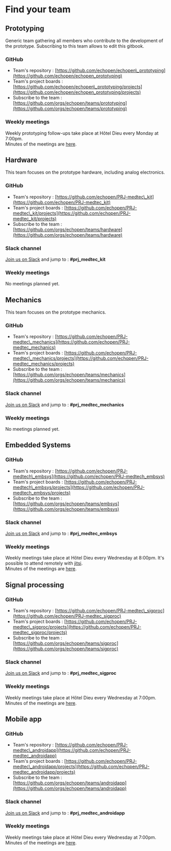 # Find your team

## Prototyping

Generic team gathering all members who contribute to the development of the prototype. Subscribing to this team allows to edit this gitbook.

### GitHub

* Team's repository : [https://github.com/echopen/echopen\_prototyping](https://github.com/echopen/echopen_prototyping)
* Team's project boards : [https://github.com/echopen/echopen\_prototyping/projects](https://github.com/echopen/echopen_prototyping/projects)
* Subscribe to the team : [https://github.com/orgs/echopen/teams/prototyping](https://github.com/orgs/echopen/teams/prototyping)

### Weekly meetings

Weekly prototyping follow-ups take place at Hôtel Dieu every Monday at 7:00pm.  
Minutes of the meetings are [here](../followup/weekly_meeting.md).

## Hardware

This team focuses on the prototype hardware, including analog electronics.

### GitHub

* Team's repository : [https://github.com/echopen/PRJ-medtec\_kit](https://github.com/echopen/PRJ-medtec_kit)
* Team's project boards : [https://github.com/echopen/PRJ-medtec\_kit/projects](https://github.com/echopen/PRJ-medtec_kit/projects)
* Subscribe to the team : [https://github.com/orgs/echopen/teams/hardware](https://github.com/orgs/echopen/teams/hardware)

### Slack channel

[Join us on Slack](http://slack.echopen.org/) and jump to : **\#prj\_medtec\_kit**

### Weekly meetings

No meetings planned yet.

## Mechanics

This team focuses on the prototype mechanics.

### GitHub

* Team's repository : [https://github.com/echopen/PRJ-medtec\_mechanics](https://github.com/echopen/PRJ-medtec_mechanics) 
* Team's project boards : [https://github.com/echopen/PRJ-medtec\_mechanics/projects](https://github.com/echopen/PRJ-medtec_mechanics/projects)
* Subscribe to the team : [https://github.com/orgs/echopen/teams/mechanics](https://github.com/orgs/echopen/teams/mechanics)

### Slack channel

[Join us on Slack](http://slack.echopen.org/) and jump to : **\#prj\_medtec\_mechanics**

### Weekly meetings

No meetings planned yet.

## Embedded Systems

### GitHub

* Team's repository : [https://github.com/echopen/PRJ-medtech\_embsys](https://github.com/echopen/PRJ-medtech_embsys)
* Team's project boards : [https://github.com/echopen/PRJ-medtech\_embsys/projects](https://github.com/echopen/PRJ-medtech_embsys/projects)
* Subscribe to the team : [https://github.com/orgs/echopen/teams/embsys](https://github.com/orgs/echopen/teams/embsys)

### Slack channel

[Join us on Slack](http://slack.echopen.org/) and jump to : **\#prj\_medtec\_embsys**

### Weekly meetings

Weekly meetings take place at Hôtel Dieu every Wednesday at 8:00pm. It's possible to attend remotely with [jitsi](https://meet.jit.si/echopenEmbedded).  
Minutes of the meetings are [here](../followup/meetings_embsys.md).

## Signal processing

### GitHub

* Team's repository : [https://github.com/echopen/PRJ-medtec\_sigproc](https://github.com/echopen/PRJ-medtec_sigproc)
* Team's project boards : [https://github.com/echopen/PRJ-medtec\_sigproc/projects](https://github.com/echopen/PRJ-medtec_sigproc/projects)
* Subscribe to the team : [https://github.com/orgs/echopen/teams/sigproc](https://github.com/orgs/echopen/teams/sigproc)

### Slack channel

[Join us on Slack](http://slack.echopen.org/) and jump to : **\#prj\_medtec\_sigproc**

### Weekly meetings

Weekly meetings take place at Hôtel Dieu every Wednesday at 7:00pm.  
Minutes of the meetings are [here](../followup/meetings_sigproc.md).

## Mobile app

### GitHub

* Team's repository : [https://github.com/echopen/PRJ-medtec\_androidapp](https://github.com/echopen/PRJ-medtec_androidapp)
* Team's project boards : [https://github.com/echopen/PRJ-medtec\_androidapp/projects](https://github.com/echopen/PRJ-medtec_androidapp/projects)
* Subscribe to the team : [https://github.com/orgs/echopen/teams/androidapp](https://github.com/orgs/echopen/teams/androidapp)

### Slack channel

[Join us on Slack](http://slack.echopen.org/) and jump to : **\#prj\_medtec\_androidapp**

### Weekly meetings

Weekly meetings take place at Hôtel Dieu every Wednesday at 7:00pm.  
Minutes of the meetings are [here](../followup/meetings_app.md).

